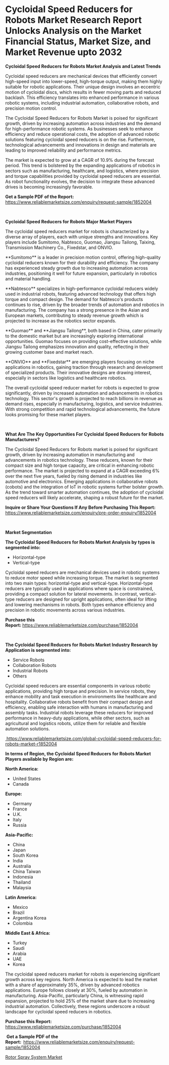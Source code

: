 <p><h1>Cycloidal Speed Reducers for Robots Market Research Report Unlocks Analysis on the Market Financial Status, Market Size, and Market Revenue upto 2032</h1></p><p><strong>Cycloidal Speed Reducers for Robots Market Analysis and Latest Trends</strong></p>
<p><p>Cycloidal speed reducers are mechanical devices that efficiently convert high-speed input into lower-speed, high-torque output, making them highly suitable for robotic applications. Their unique design involves an eccentric motion of cycloidal discs, which results in fewer moving parts and reduced backlash. This efficiency translates into enhanced performance in various robotic systems, including industrial automation, collaborative robots, and precision motion control.</p><p>The Cycloidal Speed Reducers for Robots Market is poised for significant growth, driven by increasing automation across industries and the demand for high-performance robotic systems. As businesses seek to enhance efficiency and reduce operational costs, the adoption of advanced robotic solutions featuring cycloidal speed reducers is on the rise. Furthermore, technological advancements and innovations in design and materials are leading to improved reliability and performance metrics.</p><p>The market is expected to grow at a CAGR of 10.9% during the forecast period. This trend is bolstered by the expanding applications of robotics in sectors such as manufacturing, healthcare, and logistics, where precision and torque capabilities provided by cycloidal speed reducers are essential. As robot functionality evolves, the decision to integrate these advanced drives is becoming increasingly favorable.</p></p>
<p><strong>Get a Sample PDF of the Report:&nbsp;</strong> <a href="https://www.reliablemarketsize.com/enquiry/request-sample/1852004?utm_campaign=1879&utm_medium=2&utm_source=Github&utm_content=ia&utm_term=07012025&utm_id=cycloidal-speed-reducers-for-robots">https://www.reliablemarketsize.com/enquiry/request-sample/1852004</a></p>
<p>&nbsp;</p>
<p><strong>Cycloidal Speed Reducers for Robots Major Market Players</strong></p>
<p><p>The cycloidal speed reducers market for robots is characterized by a diverse array of players, each with unique strengths and innovations. Key players include Sumitomo, Nabtesco, Guomao, Jiangsu Tailong, Taixing, Transmission Machinery Co., Fixedstar, and ONVIO. </p><p>**Sumitomo** is a leader in precision motion control, offering high-quality cycloidal reducers known for their durability and efficiency. The company has experienced steady growth due to increasing automation across industries, positioning it well for future expansion, particularly in robotics and material handling.</p><p>**Nabtesco** specializes in high-performance cycloidal reducers widely used in industrial robots, featuring advanced technology that offers high torque and compact design. The demand for Nabtesco's products continues to rise, driven by the broader trends of automation and robotics in manufacturing. The company has a strong presence in the Asian and European markets, contributing to steady revenue growth which is projected to increase as the robotics sector expands.</p><p>**Guomao** and **Jiangsu Tailong**, both based in China, cater primarily to the domestic market but are increasingly exploring international opportunities. Guomao focuses on providing cost-effective solutions, while Jiangsu Tailong emphasizes innovation and quality, reflecting in their growing customer base and market reach.</p><p>**ONVIO** and **Fixedstar** are emerging players focusing on niche applications in robotics, gaining traction through research and development of specialized products. Their innovative designs are drawing interest, especially in sectors like logistics and healthcare robotics.</p><p>The overall cycloidal speed reducer market for robots is expected to grow significantly, driven by increased automation and advancements in robotics technology. This sector's growth is projected to reach billions in revenue as demand rises, especially in manufacturing, logistics, and service industries. With strong competition and rapid technological advancements, the future looks promising for these market players.</p></p>
<p>&nbsp;</p>
<p><strong>What Are The Key Opportunities For Cycloidal Speed Reducers for Robots Manufacturers?</strong></p>
<p><p>The Cycloidal Speed Reducers for Robots market is poised for significant growth, driven by increasing automation in manufacturing and advancements in robotics technology. These reducers, known for their compact size and high torque capacity, are critical in enhancing robotic performance. The market is projected to expand at a CAGR exceeding 6% over the next five years, fueled by rising demand in industries like automotive and electronics. Emerging applications in collaborative robots (cobots) and the integration of IoT in robotic systems further bolster growth. As the trend toward smarter automation continues, the adoption of cycloidal speed reducers will likely accelerate, shaping a robust future for the market.</p></p>
<p><strong>Inquire or Share Your Questions If Any Before Purchasing This Report:</strong> <a href="https://www.reliablemarketsize.com/enquiry/pre-order-enquiry/1852004?utm_campaign=1879&utm_medium=2&utm_source=Github&utm_content=ia&utm_term=07012025&utm_id=cycloidal-speed-reducers-for-robots">https://www.reliablemarketsize.com/enquiry/pre-order-enquiry/1852004</a></p>
<p>&nbsp;</p>
<p><strong>Market Segmentation</strong></p>
<p><strong>The Cycloidal Speed Reducers for Robots Market Analysis by types is segmented into:</strong></p>
<p><ul><li>Horizontal-type</li><li>Vertical-type</li></ul></p>
<p><p>Cycloidal speed reducers are mechanical devices used in robotic systems to reduce motor speed while increasing torque. The market is segmented into two main types: horizontal-type and vertical-type. Horizontal-type reducers are typically used in applications where space is constrained, providing a compact solution for lateral movements. In contrast, vertical-type reducers are designed for upright applications, often ideal for lifting and lowering mechanisms in robots. Both types enhance efficiency and precision in robotic movements across various industries.</p></p>
<p><strong>Purchase this Report:&nbsp;</strong><a href="https://www.reliablemarketsize.com/purchase/1852004?utm_campaign=1879&utm_medium=2&utm_source=Github&utm_content=ia&utm_term=07012025&utm_id=cycloidal-speed-reducers-for-robots">https://www.reliablemarketsize.com/purchase/1852004</a></p>
<p>&nbsp;</p>
<p><strong>The Cycloidal Speed Reducers for Robots Market Industry Research by Application is segmented into:</strong></p>
<p><ul><li>Service Robots</li><li>Collaboration Robots</li><li>Industrial Robots</li><li>Others</li></ul></p>
<p><p>Cycloidal speed reducers are essential components in various robotic applications, providing high torque and precision. In service robots, they enhance mobility and task execution in environments like healthcare and hospitality. Collaborative robots benefit from their compact design and efficiency, enabling safe interaction with humans in manufacturing and assembly tasks. Industrial robots leverage these reducers for improved performance in heavy-duty applications, while other sectors, such as agricultural and logistics robots, utilize them for reliable and flexible automation solutions.</p></p>
<p><a href="https://www.reliablemarketsize.com/global-cycloidal-speed-reducers-for-robots-market-r1852004?utm_campaign=1879&utm_medium=2&utm_source=Github&utm_content=ia&utm_term=07012025&utm_id=cycloidal-speed-reducers-for-robots">&nbsp;https://www.reliablemarketsize.com/global-cycloidal-speed-reducers-for-robots-market-r1852004</a></p>
<p><strong>In terms of Region, the Cycloidal Speed Reducers for Robots Market Players available by Region are:</strong></p>
<p>
    <p> <strong> North America: </strong>
        <ul>
            <li>United States</li>
            <li>Canada</li>
        </ul>
        </p> 
    <p> <strong> Europe: </strong>
        <ul>
            <li>Germany</li>
            <li>France</li>
            <li>U.K.</li>
            <li>Italy</li>
            <li>Russia</li>
        </ul>
        </p> 
    <p> <strong> Asia-Pacific: </strong>
        <ul>
            <li>China</li>
            <li>Japan</li>
            <li>South Korea</li>
            <li>India</li>
            <li>Australia</li>
            <li>China Taiwan</li>
            <li>Indonesia</li>
            <li>Thailand</li>
            <li>Malaysia</li>
        </ul>
        </p> 
    <p> <strong> Latin America: </strong>
        <ul>
            <li>Mexico</li>
            <li>Brazil</li>
            <li>Argentina Korea</li>
            <li>Colombia</li>
        </ul>
        </p> 
    <p> <strong> Middle East & Africa: </strong>
        <ul>
            <li>Turkey</li>
            <li>Saudi</li>
            <li>Arabia</li>
            <li>UAE</li>
            <li>Korea</li>
        </ul>
    </p>
    </p>
<p><p>The cycloidal speed reducers market for robots is experiencing significant growth across key regions. North America is expected to lead the market with a share of approximately 35%, driven by advanced robotics applications. Europe follows closely at 30%, fueled by automation in manufacturing. Asia-Pacific, particularly China, is witnessing rapid expansion, projected to hold 25% of the market share due to increasing industrial automation. Collectively, these regions underscore a robust landscape for cycloidal speed reducers in robotics.</p></p>
<p><strong>Purchase this Report: </strong><a href="https://www.reliablemarketsize.com/purchase/1852004?utm_campaign=1879&utm_medium=2&utm_source=Github&utm_content=ia&utm_term=07012025&utm_id=cycloidal-speed-reducers-for-robots">https://www.reliablemarketsize.com/purchase/1852004</a></p>
<p>&nbsp;<strong>Get a Sample PDF of the Report:&nbsp;&nbsp;</strong><a href="https://www.reliablemarketsize.com/enquiry/request-sample/1852004?utm_campaign=1879&utm_medium=2&utm_source=Github&utm_content=ia&utm_term=07012025&utm_id=cycloidal-speed-reducers-for-robots">https://www.reliablemarketsize.com/enquiry/request-sample/1852004</a></p>
<p><strong></strong></p>
<p><p><a href="https://github.com/FassouRP/Market-Research-Report-List-6/blob/main/rotor-spray-system-market.md?utm_campaign=1879&utm_medium=2&utm_source=Github&utm_content=ia&utm_term=07012025&utm_id=cycloidal-speed-reducers-for-robots">Rotor Spray System Market</a></p></p>